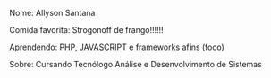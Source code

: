 Nome: Allyson Santana

Comida favorita: Strogonoff de frango!!!!!! 

Aprendendo: PHP, JAVASCRIPT e frameworks afins (foco)

Sobre: Cursando Tecnólogo Análise e Desenvolvimento de Sistemas